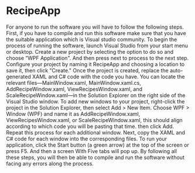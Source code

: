 # RecipeApp
For anyone to run the software you will have to follow the following steps. First, if you have to compile and run this software make sure that you have the suitable application which is Visual studio community.
To begin the process of running the software, launch Visual Studio from your start menu or desktop. Create a new project by selecting the option to do so and choose “WPF Application".  And then press next to process to the next step. Configure your project by naming it RecipeApp and choosing a location to save it, then click "Create." Once the project is created, replace the auto-generated XAML and C# code with the code you have. You can locate the relevant files—MainWindow.xaml, MainWindow.xaml.cs, AddRecipeWindow.xaml, ViewRecipesWindow.xaml, and ScaleRecipeWindow.xaml—in the Solution Explorer on the right side of the Visual Studio window. To add new windows to your project, right-click the project in the Solution Explorer, then select Add > New Item. Choose WPF > Window (WPF) and name it as AddRecipeWindow.xaml, ViewRecipesWindow.xaml, or ScaleRecipeWindow.xaml, this should align according to which code you will be pasting that time. then click Add. Repeat this process for each additional window. Next, copy the XAML and C# code for each window into the corresponding files.
To run your application, click the Start button (a green arrow) at the top of the screen or press F5. And then a screen With Five tabs will pop up.
By following all these steps, you will then be able to compile and run the software without facing any errors along the process.

